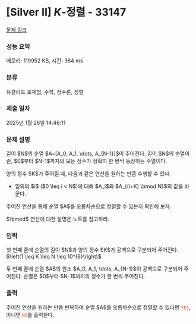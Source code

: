 # [Silver II] $K$-정렬 - 33147 

[문제 링크](https://www.acmicpc.net/problem/33147) 

### 성능 요약

메모리: 119952 KB, 시간: 384 ms

### 분류

유클리드 호제법, 수학, 정수론, 정렬

### 제출 일자

2025년 1월 26일 14:46:11

### 문제 설명

<p>길이 $N$의 순열 $A=[A_0, A_1, \dots, A_{N-1}]$이 주어진다. 길이 $N$의 순열이란, $0$부터 $N-1$까지의 모든 정수가 정확히 한 번씩 등장하는 수열이다.</p>

<p>양의 정수 $K$가 주어질 때, 다음과 같은 연산을 원하는 만큼 수행할 수 있다.</p>

<ul>
	<li>임의의 $i$ ($0 \leq i < N$)에 대해 $A_i$와 $A_{(i+K) \bmod N}$의 값을 바꾼다.</li>
</ul>

<p>주어진 연산을 통해 순열 $A$를 오름차순으로 정렬할 수 있는지 확인해 보자.</p>

<p>$\bmod$ 연산에 대한 설명은 노트를 참고하라.</p>

### 입력 

 <p>첫 번째 줄에 순열의 길이 $N$과 양의 정수 $K$가 공백으로 구분되어 주어진다. $\left(1 \leq K \leq N \leq 10^{6}\right)$</p>

<p>두 번째 줄에 순열 $A$의 원소 $A_0, A_1, \dots, A_{N-1}$이 공백으로 구분되어 주어진다. 순열은 $0$부터 $N-1$까지의 정수가 한 번씩 주어진다.</p>

### 출력 

 <p>주어진 연산을 원하는 만큼 반복하여 순열 $A$를 오름차순으로 정렬할 수 있다면 <span style="color:#e74c3c;"><code>YES</code></span>, 아니면 <span style="color:#e74c3c;"><code>NO</code></span>를 출력한다.</p>

